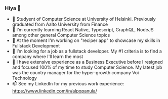 ### Hiya 👋

- 🏫 Studyent of Computer Science at University of Helsinki. Previously graduated from Aalto University from Finance
- 🌱 I’m currently learning React Native, Typescript, GraphQL, NodeJS among other general Computer Science topics
- 🔭 At the moment I'm working on "reciper app" to showcase my skills in Fullstack Development
- 🤔 I’m looking for a job as a fullstack developer. My #1 criteria is to find a company where I'll learn the most
- 💬 I have extensive experience as a Business Executive before I resigned and focused 100% of my time to study Computer Science. My latest job was the country manager for the hyper-growth company Voi Technology
- 📫 See my LinkedIn for my previous work experience: https://www.linkedin.com/in/alpopanula/

